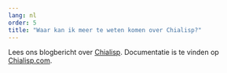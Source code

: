 ```yaml
---
lang: nl
order: 5
title: "Waar kan ik meer te weten komen over Chialisp?"
---
```


Lees ons blogbericht over [Chialisp](https://www.chia.net/2019/11/27/chialisp.en.html). Documentatie is te vinden op [Chialisp.com](https://chialisp.com).
